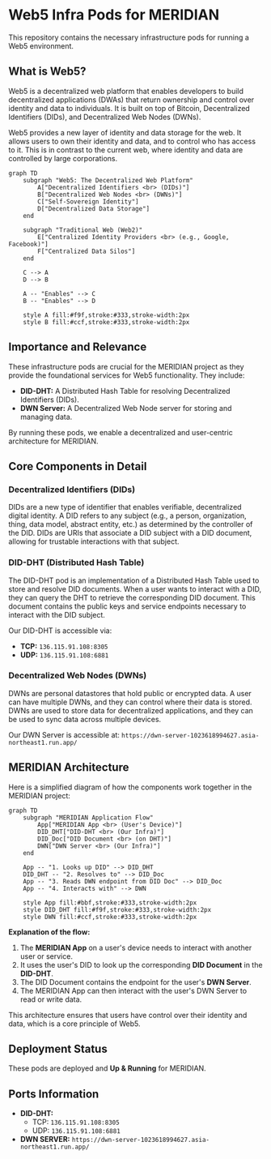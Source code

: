# Web5 Infra Pods for MERIDIAN

This repository contains the necessary infrastructure pods for running a Web5 environment.

## What is Web5?

Web5 is a decentralized web platform that enables developers to build decentralized applications (DWAs) that return ownership and control over identity and data to individuals. It is built on top of Bitcoin, Decentralized Identifiers (DIDs), and Decentralized Web Nodes (DWNs).

Web5 provides a new layer of identity and data storage for the web. It allows users to own their identity and data, and to control who has access to it. This is in contrast to the current web, where identity and data are controlled by large corporations.

```mermaid
graph TD
    subgraph "Web5: The Decentralized Web Platform"
        A["Decentralized Identifiers <br> (DIDs)"]
        B["Decentralized Web Nodes <br> (DWNs)"]
        C["Self-Sovereign Identity"]
        D["Decentralized Data Storage"]
    end

    subgraph "Traditional Web (Web2)"
        E["Centralized Identity Providers <br> (e.g., Google, Facebook)"]
        F["Centralized Data Silos"]
    end

    C --> A
    D --> B

    A -- "Enables" --> C
    B -- "Enables" --> D

    style A fill:#f9f,stroke:#333,stroke-width:2px
    style B fill:#ccf,stroke:#333,stroke-width:2px
```

## Importance and Relevance

These infrastructure pods are crucial for the MERIDIAN project as they provide the foundational services for Web5 functionality. They include:

*   **DID-DHT:** A Distributed Hash Table for resolving Decentralized Identifiers (DIDs).
*   **DWN Server:** A Decentralized Web Node server for storing and managing data.

By running these pods, we enable a decentralized and user-centric architecture for MERIDIAN.

## Core Components in Detail

### Decentralized Identifiers (DIDs)

DIDs are a new type of identifier that enables verifiable, decentralized digital identity. A DID refers to any subject (e.g., a person, organization, thing, data model, abstract entity, etc.) as determined by the controller of the DID. DIDs are URIs that associate a DID subject with a DID document, allowing for trustable interactions with that subject.

### DID-DHT (Distributed Hash Table)

The DID-DHT pod is an implementation of a Distributed Hash Table used to store and resolve DID documents. When a user wants to interact with a DID, they can query the DHT to retrieve the corresponding DID document. This document contains the public keys and service endpoints necessary to interact with the DID subject.

Our DID-DHT is accessible via:
*   **TCP:** `136.115.91.108:8305`
*   **UDP:** `136.115.91.108:6881`

### Decentralized Web Nodes (DWNs)

DWNs are personal datastores that hold public or encrypted data. A user can have multiple DWNs, and they can control where their data is stored. DWNs are used to store data for decentralized applications, and they can be used to sync data across multiple devices.

Our DWN Server is accessible at: `https://dwn-server-1023618994627.asia-northeast1.run.app/`

## MERIDIAN Architecture

Here is a simplified diagram of how the components work together in the MERIDIAN project:

```mermaid
graph TD
    subgraph "MERIDIAN Application Flow"
        App["MERIDIAN App <br> (User's Device)"]
        DID_DHT["DID-DHT <br> (Our Infra)"]
        DID_Doc["DID Document <br> (on DHT)"]
        DWN["DWN Server <br> (Our Infra)"]
    end

    App -- "1. Looks up DID" --> DID_DHT
    DID_DHT -- "2. Resolves to" --> DID_Doc
    App -- "3. Reads DWN endpoint from DID Doc" --> DID_Doc
    App -- "4. Interacts with" --> DWN

    style App fill:#bbf,stroke:#333,stroke-width:2px
    style DID_DHT fill:#f9f,stroke:#333,stroke-width:2px
    style DWN fill:#ccf,stroke:#333,stroke-width:2px
```

**Explanation of the flow:**

1.  The **MERIDIAN App** on a user's device needs to interact with another user or service.
2.  It uses the user's DID to look up the corresponding **DID Document** in the **DID-DHT**.
3.  The DID Document contains the endpoint for the user's **DWN Server**.
4.  The MERIDIAN App can then interact with the user's DWN Server to read or write data.

This architecture ensures that users have control over their identity and data, which is a core principle of Web5.

## Deployment Status

These pods are deployed and **Up & Running** for MERIDIAN.

## Ports Information

*   **DID-DHT:**
    *   TCP: `136.115.91.108:8305`
    *   UDP: `136.115.91.108:6881`
*   **DWN SERVER:** `https://dwn-server-1023618994627.asia-northeast1.run.app/`
